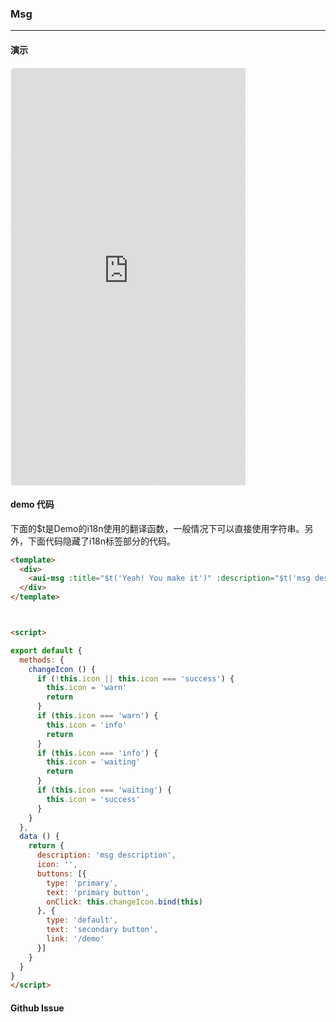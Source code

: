<!-- ---
nav: zh-CN
--- -->


### Msg

---

#### 演示

 <div style="width:377px;height:667px;display:inline-block;border:1px dashed #ececec;border-radius:5px;overflow:hidden;">
   <iframe src="https://afexteam.github.io/aui-m-demo/#/component/msg" width="375" height="667" border="0" frameborder="0"></iframe>
 </div>

#### demo 代码

<p class="tip">下面的$t是Demo的i18n使用的翻译函数，一般情况下可以直接使用字符串。另外，下面代码隐藏了i18n标签部分的代码。</p>

``` html
<template>
  <div>
    <aui-msg :title="$t('Yeah! You make it')" :description="$t('msg description')" :buttons="buttons" :icon="icon"></aui-msg>
  </div>
</template>



<script>

export default {
  methods: {
    changeIcon () {
      if (!this.icon || this.icon === 'success') {
        this.icon = 'warn'
        return
      }
      if (this.icon === 'warn') {
        this.icon = 'info'
        return
      }
      if (this.icon === 'info') {
        this.icon = 'waiting'
        return
      }
      if (this.icon === 'waiting') {
        this.icon = 'success'
      }
    }
  },
  data () {
    return {
      description: 'msg description',
      icon: '',
      buttons: [{
        type: 'primary',
        text: 'primary button',
        onClick: this.changeIcon.bind(this)
      }, {
        type: 'default',
        text: 'secondary button',
        link: '/demo'
      }]
    }
  }
}
</script>
```


#### Github Issue